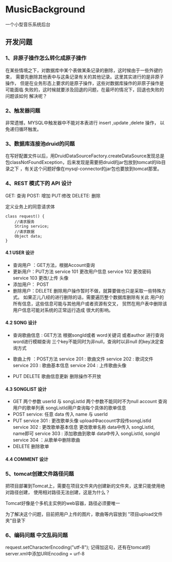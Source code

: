 # MusicBackground
一个小型音乐系统后台

## 开发问题
### 1、非原子操作怎么转化成原子操作
在某些情境之下，对数据库中某个表做某条记录的删除，这时候由于一些外键约束，
需要先删除其他表中与这条记录有关的其他记录。这里其实进行的是非原子操作，
但是在业务形态上要求的是原子操作，这些对数据库操作的非原子操作是可能面临
失败的，这时候就要涉及回退的问题，在最坏的情况下，回退也失败的问题该如何
解决呢？

### 2、触发器问题
非常遗憾，MYSQL中触发器中不能对本表进行 insert ,update ,delete 操作，
以免递归循环触发。

### 3、数据库连接池druid的问题
在写好配置文件以后，用DruidDataSourceFactory.createDataSource发现总是
包classNotFoundException，后来发现是需要把druid的jar包放到tomcat的lib目录之下
，有关这个问题好像在mysql-connector的jar包也要放到tomcat那里。


### 4、REST 模式下的 API 设计
GET: 查询
POST: 增加
PUT:修改
DELETE: 删除

定义业务上的同意请求体
```$java
class request() {
    //请求服务
    String service;
    //请求数据
    Object data;
}
```

#### 4.1 USER 设计
- 查询用户 ：GET方法，根据Account查询
- 更新用户：PUT方法 
service 101 更改用户信息 
service 102 更改密码
service 103 更改/上传 头像
- 添加用户： POST
- 删除用户：DELETE
删除用户操作暂时不做，就算要做也只是采取一些特殊方式。
如果正儿八经的进行删除的话，需要遍历整个数据库删除有关此
用户的所有信息，这些信息可能与其他用户或者资源有交叉，
贸然在用户表中删除该用户信息可能对系统的正常运行造成
很大的影响。

#### 4.2 SONG 设计
- 查询歌曲信息 : GET方法 根据songId或者 
word关键词 或者author 进行查询
word进行模糊查询 三个key不能同时为非null，查询时以非null
的key决定查询方式

- 歌曲上传 ：POST方法
service 201 : 歌曲文件
service 202 : 歌词文件
service 203 : 歌曲基本信息
service 204 : 上传歌曲头像

- PUT DELETE 歌曲信息更新 删除操作不开放

#### 4.3 SONGLIST 设计
- GET
两个参数 userId 与 songListId
两个参数不能同时不为null
account 查询用户的歌单列表
songListId用户查询每个具体的歌单信息
- POST
service: 任意
data 传入  name 与 userId
- PUT
service 301 : 更改歌单头像  upload中account字段传songListId
service 302 : 更改歌单基本信息 更改歌单名称 data中传入 songListId, name即可
service 303 : 添加歌曲到歌单 data中传入 songListId, songId
service 304 ：从歌单中删除歌曲
- DELETE
删除歌单


#### 4.4 COMMENT 设计





### 5、tomcat创建文件路径问题
把项目部署到Tomcat上，需要在项目文件夹内创建新的文件夹，这里只能使用绝对路径创建，
使用相对路径无法创建，这是为什么？

Tomcat好像是个多机主实例的web容器，路径必须要唯一

为了解决这个问题，目前把用户上传的图片，歌曲等内容放到 "项目upload文件夹"目录下

### 6、编码问题 中文乱码问题
request.setCharacterEncoding("utf-8");
记得加这句，还有在tomcat的server.xml中添加URIEncoding = urf-8